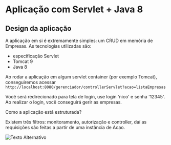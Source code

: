 # Aplicação com Servlet + Java 8

## Design da aplicação

A aplicação em si é extremamente simples: um CRUD em memória de Empresas.
As tecnologias utilizadas são:
- especificação Servlet
- Tomcat 9
- Java 8

Ao rodar a aplicação em algum servlet container (por exemplo Tomcat), conseguiremos
acessar 
```http://localhost:8080/gerenciador/controllerServlet?acao=listaEmpresas```

Você será redirecionado para tela de login, use login 'nico' e senha '12345'.
Ao realizar o login, você conseguirá gerir as empresas.

Como a aplicação está estruturada? 

Existem três filtros: monitoramento, autorização e controller, daí as requisições são feitas a partir de uma instância de Acao.

![Texto Alternativo](./interceptador_filter.png)